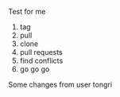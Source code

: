 Test for me 
1. tag
2. pull
3. clone
4. pull requests
5. find conflicts
6. go go go

Some changes from user tongri
